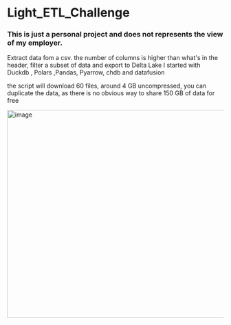 
# Light_ETL_Challenge


### This is just a personal project and does not represents the view of my employer.


Extract data fom a csv. the number of columns is higher than what's in the header, filter a subset of data and export to Delta Lake
I started with Duckdb , Polars ,Pandas, Pyarrow, chdb and datafusion

the script will download 60 files, around 4 GB uncompressed, you can duplicate the data, as there is no obvious way to share 150 GB of data for free

<img width="1008" height="482" alt="image" src="https://github.com/user-attachments/assets/2126f91c-1172-4e32-a87b-3bd2bb047671" />


